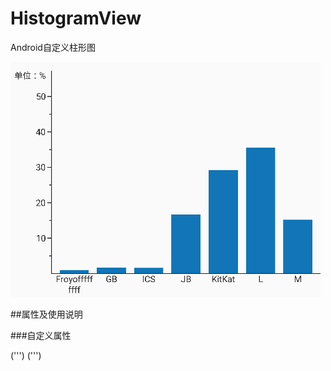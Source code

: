 # HistogramView
Android自定义柱形图

![image](https://github.com/JeremyLeeL/HistogramView/blob/master/histogramView.png)

##属性及使用说明

###自定义属性

(''')
        <!--纵坐标单位-->
        <attr name="unit" format="string|reference"/>
        <!--坐标轴颜色-->
        <attr name="axisColor" format="color"/>
        <!--坐标轴文字颜色-->
        <attr name="axisTextColor" format="color"/>
        <!--坐标轴粗细-->
        <attr name="axisWidth" format="dimension"/>
        <!--柱子颜色-->
        <attr name="pillarsColor" format="color"/>
        <!--纵坐标单位间隔量（默认5）-->
        <attr name="verticalUnitCount" format="integer"/>
        <!--纵坐标总量（默认100）-->
        <attr name="verticalCount" format="integer"/>
        <!--柱子之间的间隔距离-->
        <attr name="horizontalSpacing" format="dimension"/>
(''')